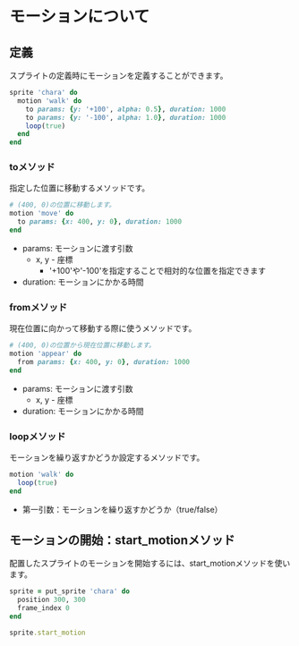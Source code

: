 # モーションについて

## 定義

スプライトの定義時にモーションを定義することができます。

```ruby
sprite 'chara' do
  motion 'walk' do
    to params: {y: '+100', alpha: 0.5}, duration: 1000
    to params: {y: '-100', alpha: 1.0}, duration: 1000
    loop(true)
  end
end
```

### toメソッド

指定した位置に移動するメソッドです。

```ruby
# (400, 0)の位置に移動します。
motion 'move' do
  to params: {x: 400, y: 0}, duration: 1000
end
```

* params: モーションに渡す引数
  * x, y - 座標
    * '+100'や'-100'を指定することで相対的な位置を指定できます
* duration: モーションにかかる時間

### fromメソッド

現在位置に向かって移動する際に使うメソッドです。

```ruby
# (400, 0)の位置から現在位置に移動します。
motion 'appear' do
  from params: {x: 400, y: 0}, duration: 1000
end
```

* params: モーションに渡す引数
  * x, y - 座標
* duration: モーションにかかる時間

### loopメソッド

モーションを繰り返すかどうか設定するメソッドです。

```ruby
motion 'walk' do
  loop(true)
end
```

* 第一引数：モーションを繰り返すかどうか（true/false）

## モーションの開始：start_motionメソッド

配置したスプライトのモーションを開始するには、start_motionメソッドを使います。

```ruby
sprite = put_sprite 'chara' do
  position 300, 300
  frame_index 0
end

sprite.start_motion
```
